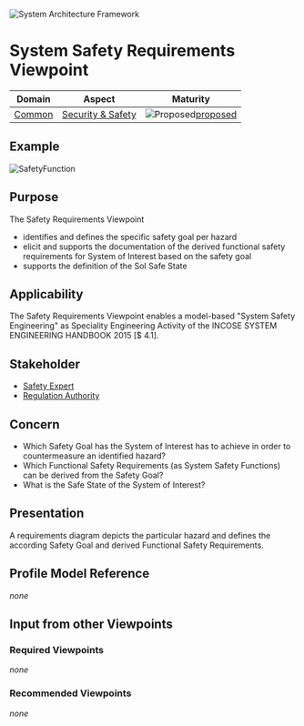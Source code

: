 ![System Architecture Framework](../diagrams/Logo_SAF.png)
# System Safety Requirements Viewpoint
|**Domain**|**Aspect**|**Maturity**|
| --- | --- | --- |
|[Common](../domains.md#Domain-Common)|[Security & Safety](../aspects.md#Aspect-Security--Safety)|![Proposed](../diagrams/Under_construction_icon-red.svg)[proposed](../using-saf/maturity.md#proposed)|
## Example
![SafetyFunction](../diagrams/SFV07c_SafetyFunctionDerivation.svg.svg)
## Purpose
The Safety Requirements Viewpoint
* identifies and defines the specific safety goal per hazard
* elicit and supports the documentation of the derived functional safety requirements for System of Interest based on the safety goal
* supports the definition of the SoI Safe State
## Applicability
The Safety Requirements Viewpoint enables a model-based "System Safety Engineering" as Speciality Engineering Activity of the INCOSE SYSTEM ENGINEERING HANDBOOK 2015 [$ 4.1].
## Stakeholder
* [Safety Expert](../stakeholders.md#safety-expert)
* [Regulation Authority](../stakeholders.md#Regulation-Authority)
## Concern
* Which Safety Goal has the System of Interest has to achieve in order to countermeasure an identified hazard?
* Which Functional Safety Requirements (as System Safety Functions) can be derived from the Safety Goal?
* What is the Safe State of the System of Interest?
## Presentation
A requirements diagram depicts the particular hazard and defines the according Safety Goal and derived Functional Safety Requirements.
## Profile Model Reference
*none*
## Input from other Viewpoints
### Required Viewpoints
*none*
### Recommended Viewpoints
*none*

